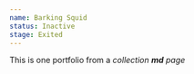 ```yaml
---
name: Barking Squid
status: Inactive
stage: Exited
---
```

This is one portfolio from a *collection **md** page*
